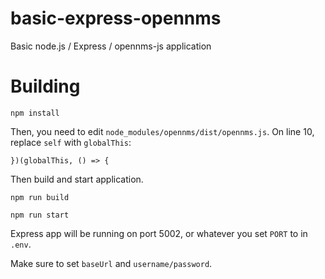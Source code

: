 # basic-express-opennms

Basic node.js / Express / opennms-js application

# Building

```
npm install
```

Then, you need to edit `node_modules/opennms/dist/opennms.js`. On line 10, replace `self` with `globalThis`:

```
})(globalThis, () => {
```

Then build and start application.

```
npm run build

npm run start
```

Express app will be running on port 5002, or whatever you set `PORT` to in `.env`.

Make sure to set `baseUrl` and `username/password`.


